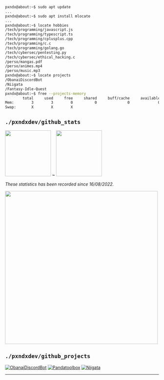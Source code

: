 ```bash
pxndx@about:~$ sudo apt update
...
pxndx@about:~$ sudo apt install mlocate
...
pxndx@about:~$ locate hobbies
/tech/programming/javascript.js
/tech/programming/typescript.ts
/tech/programming/cplusplus.cpp
/tech/programming/c.c
/tech/programming/golang.go
/tech/cybersec/pentesting.py
/tech/cybersec/ethical_hacking.c
/perso/mangas.pdf
/perso/animes.mp4
/perso/music.mp3
pxndx@about:~$ locate projects
/ObanaiDiscordBot
/Niigata
/Fantasy-Idle-Quest
pxndx@about:~$ free --projects-memory
        total     used     free     shared     buff/cache     available
Mem:        3        3        0          0              0             0
Swap:       X        X        X
```

## `./pxndxdev/github_stats`


<img height="150px" src="https://github-readme-stats.vercel.app/api?username=PxndxDev&show_icons=true&include_all_commits=true&count_private=true&theme=midnight-purple"> ~ <img height="150px" src="https://github-readme-stats.vercel.app/api/top-langs/?username=PxndxDev&langs_count=10&layout=compact&theme=midnight-purple">

*These statistics has been recorded since 16/08/2022.*

<img width="500px" src="https://github-readme-stats.vercel.app/api/wakatime?username=pxndxdev&theme=midnight-purple">

## `./pxndxdev/github_projects`

[![ObanaiDiscordBot](https://github-readme-stats.vercel.app/api/pin/?username=PxndxDev&repo=ObanaiDiscordBot&show_owner=true&theme=midnight-purple)]()
[![Pandatoolbox](https://github-readme-stats.vercel.app/api/pin/?username=PxndxDev&repo=Pandatoolbox&show_owner=true&theme=midnight-purple)]()
[![Niigata](https://github-readme-stats.vercel.app/api/pin/?username=PxndxDev&repo=Niigata&show_owner=true&theme=midnight-purple)]()

---

<div style="text-align:center">
    <img src="https://komarev.com/ghpvc/?username=PxndxDev&style=flat-square&color=blue" alt=""/>
    <img src="https://img.shields.io/twitter/url?label=pxndxdev&style=social&url=https%3A%2F%2Ftwitter%2Fpxndxdev" alt="">
    <img src="https://wakatime.com/badge/user/1f18b09f-6cf2-4aa1-a256-b88b4b5616fe.svg" alt="">
</div>

